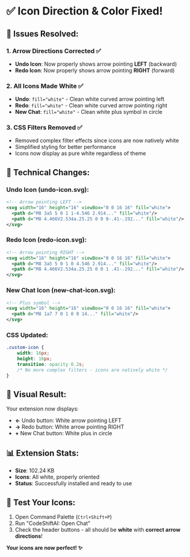 # ✅ Icon Direction & Color Fixed!

## 🎯 **Issues Resolved:**

### 1. **Arrow Directions Corrected** ✅
- **Undo Icon**: Now properly shows arrow pointing **LEFT** (backward)
- **Redo Icon**: Now properly shows arrow pointing **RIGHT** (forward)

### 2. **All Icons Made White** ✅
- **Undo**: `fill="white"` - Clean white curved arrow pointing left
- **Redo**: `fill="white"` - Clean white curved arrow pointing right  
- **New Chat**: `fill="white"` - Clean white plus symbol in circle

### 3. **CSS Filters Removed** ✅
- Removed complex filter effects since icons are now natively white
- Simplified styling for better performance
- Icons now display as pure white regardless of theme

## 🔧 **Technical Changes:**

### **Undo Icon (undo-icon.svg):**
```xml
<!-- Arrow pointing LEFT -->
<svg width="16" height="16" viewBox="0 0 16 16" fill="white">
  <path d="M8 3a5 5 0 1 1-4.546 2.914..." fill="white"/>
  <path d="M8 4.466V2.534a.25.25 0 0 0-.41-.192..." fill="white"/>
</svg>
```

### **Redo Icon (redo-icon.svg):**
```xml
<!-- Arrow pointing RIGHT -->
<svg width="16" height="16" viewBox="0 0 16 16" fill="white">
  <path d="M8 3a5 5 0 1 0 4.546 2.914..." fill="white"/>
  <path d="M8 4.466V2.534a.25.25 0 0 1 .41-.192..." fill="white"/>
</svg>
```

### **New Chat Icon (new-chat-icon.svg):**
```xml
<!-- Plus symbol -->
<svg width="16" height="16" viewBox="0 0 16 16" fill="white">
  <path d="M8 1a7 7 0 1 0 0 14..." fill="white"/>
</svg>
```

### **CSS Updated:**
```css
.custom-icon {
    width: 16px;
    height: 16px;
    transition: opacity 0.2s;
    /* No more complex filters - icons are natively white */
}
```

## 🎨 **Visual Result:**

Your extension now displays:
- **←** Undo button: White arrow pointing LEFT
- **→** Redo button: White arrow pointing RIGHT
- **+** New Chat button: White plus in circle

## 📊 **Extension Stats:**
- **Size**: 102.24 KB
- **Icons**: All white, properly oriented
- **Status**: Successfully installed and ready to use

## 🧪 **Test Your Icons:**

1. Open Command Palette (`Ctrl+Shift+P`)
2. Run "CodeShiftAI: Open Chat"
3. Check the header buttons - all should be **white** with **correct arrow directions**!

**Your icons are now perfect! ✨**
